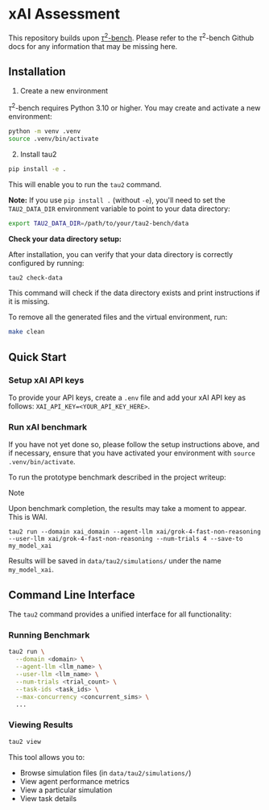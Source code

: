 # xAI Assessment

This repository builds upon [$\tau^2$-bench](https://github.com/sierra-research/tau2-bench).
Please refer to the $\tau^2$-bench Github docs for any information that may be missing here.

## Installation

1. Create a new environment

$\tau^2$-bench requires Python 3.10 or higher. You may create and activate a new environment:

```bash
python -m venv .venv
source .venv/bin/activate
```

2. Install tau2

```bash
pip install -e .
```

This will enable you to run the `tau2` command.

**Note:** If you use `pip install .` (without `-e`), you'll need to set the `TAU2_DATA_DIR` environment variable to point to your data directory:

```bash
export TAU2_DATA_DIR=/path/to/your/tau2-bench/data
```

**Check your data directory setup:**

After installation, you can verify that your data directory is correctly configured by running:

```bash
tau2 check-data
```

This command will check if the data directory exists and print instructions if it is missing.

To remove all the generated files and the virtual environment, run:
```bash
make clean
```

## Quick Start

### Setup xAI API keys

To provide your API keys, create a `.env` file and add your xAI API key
as follows:
`XAI_API_KEY=<YOUR_API_KEY_HERE>`.

### Run xAI benchmark

If you have not yet done so, please follow the setup instructions above, and if necessary, ensure that you
have activated your environment with `source .venv/bin/activate`.

To run the prototype benchmark described in the project writeup:

> [!NOTE]
> Upon benchmark completion, the results may take a moment to appear. This is WAI.

```tau2 run --domain xai_domain --agent-llm xai/grok-4-fast-non-reasoning --user-llm xai/grok-4-fast-non-reasoning --num-trials 4 --save-to my_model_xai```

Results will be saved in `data/tau2/simulations/` under the name `my_model_xai`.

## Command Line Interface

The `tau2` command provides a unified interface for all functionality:

### Running Benchmark 
```bash
tau2 run \
  --domain <domain> \
  --agent-llm <llm_name> \
  --user-llm <llm_name> \
  --num-trials <trial_count> \
  --task-ids <task_ids> \
  --max-concurrency <concurrent_sims> \
  ...
```

### Viewing Results
```bash
tau2 view
```
This tool allows you to:
- Browse simulation files (in `data/tau2/simulations/`)
- View agent performance metrics
- View a particular simulation
- View task details
